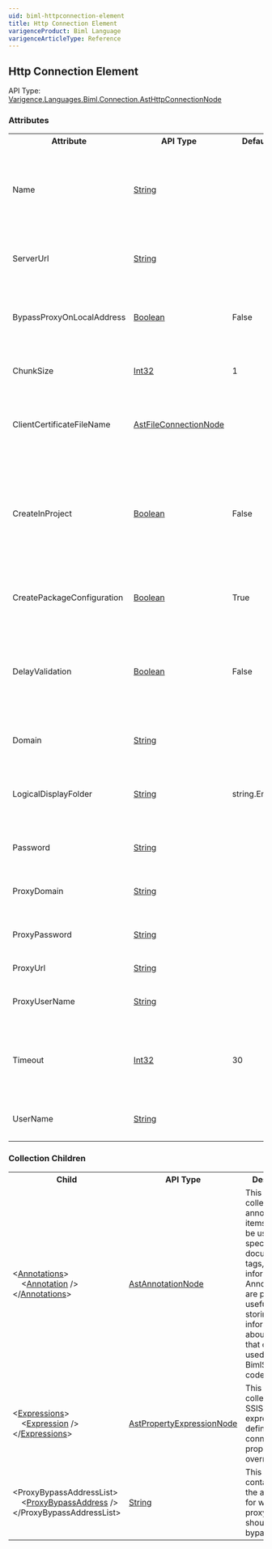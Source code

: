 ```yaml
---
uid: biml-httpconnection-element
title: Http Connection Element
varigenceProduct: Biml Language
varigenceArticleType: Reference
---
```

## Http Connection Element<div class="AssemblyInfoGroup"><div class="CrossReferenceGroup"><div class="CrossReferenceHeader">API Type:</div><div class="CrossReferenceValue"><a href="../api-reference/Varigence.Languages.Biml.Connection.AstHttpConnectionNode.html">Varigence.Languages.Biml.Connection.AstHttpConnectionNode</a></div></div></div><div class="AttributeGroup"><h3>Attributes</h3><table id="AttributeList" class="AttributeList"><tbody><tr><th class="AttributeNameColumnHeader">Attribute</th><th class="AttributeTypeColumnHeader">API Type</th><th class="AttributeDefaultColumnHeader">Default</th><th class="AttributeSummaryColumnHeader">Description</th></tr><tr class="ad0"><td class="AttributeName">Name</td><td class="AttributeType"><a href="https://msdn.microsoft.com/en-us/library/System.String.aspx">String</a></td><td class="AttributeDefault">&nbsp;</td><td class="AttributeSummary"><div class ="SummaryItem">Specifies the name of the object.  This name can be used to reference this object from anywhere else in the program.</div> This is a required property</td></tr><tr class="ad1"><td class="AttributeName">ServerUrl</td><td class="AttributeType"><a href="https://msdn.microsoft.com/en-us/library/System.String.aspx">String</a></td><td class="AttributeDefault">&nbsp;</td><td class="AttributeSummary"><div class ="SummaryItem">This value specifies the URL for the server to connect to.</div> This is a required property</td></tr><tr class="ad0"><td class="AttributeName">BypassProxyOnLocalAddress</td><td class="AttributeType"><a href="https://msdn.microsoft.com/en-us/library/System.Boolean.aspx">Boolean</a></td><td class="AttributeDefault">False</td><td class="AttributeSummary"><div class ="SummaryItem">This value specifies whether the connection should bypass the proxy server for local addresses.</div> </td></tr><tr class="ad1"><td class="AttributeName">ChunkSize</td><td class="AttributeType"><a href="https://msdn.microsoft.com/en-us/library/System.Int32.aspx">Int32</a></td><td class="AttributeDefault">1</td><td class="AttributeSummary"><div class ="SummaryItem">This value specifies in kilobytes the size limit for the data chunks that will be written.</div> </td></tr><tr class="ad0"><td class="AttributeName">ClientCertificateFileName</td><td class="AttributeType"><a href="../api-reference/Varigence.Languages.Biml.Connection.AstFileConnectionNode.html">AstFileConnectionNode</a></td><td class="AttributeDefault">&nbsp;</td><td class="AttributeSummary"><div class ="SummaryItem">This value specifies whether to use a client certificate for authentication.</div> This references an existing definiton.</td></tr><tr class="ad1"><td class="AttributeName">CreateInProject</td><td class="AttributeType"><a href="https://msdn.microsoft.com/en-us/library/System.Boolean.aspx">Boolean</a></td><td class="AttributeDefault">False</td><td class="AttributeSummary"><div class ="SummaryItem">This value specifies whether the Connection should be created as a ConnectionManager within each SSIS package that uses it or as a shared ConnectionManager for each project that uses it.</div> </td></tr><tr class="ad0"><td class="AttributeName">CreatePackageConfiguration</td><td class="AttributeType"><a href="https://msdn.microsoft.com/en-us/library/System.Boolean.aspx">Boolean</a></td><td class="AttributeDefault">True</td><td class="AttributeSummary"><div class ="SummaryItem">This value specifies whether a PackageConfiguration should be created for this connection.</div> </td></tr><tr class="ad1"><td class="AttributeName">DelayValidation</td><td class="AttributeType"><a href="https://msdn.microsoft.com/en-us/library/System.Boolean.aspx">Boolean</a></td><td class="AttributeDefault">False</td><td class="AttributeSummary"><div class ="SummaryItem">This value indicates that the connection should not be validated (tested to make sure that it points to a valid resource) until immediately before it is used.</div> </td></tr><tr class="ad0"><td class="AttributeName">Domain</td><td class="AttributeType"><a href="https://msdn.microsoft.com/en-us/library/System.String.aspx">String</a></td><td class="AttributeDefault">&nbsp;</td><td class="AttributeSummary"><div class ="SummaryItem">If the connection uses credentials, this value provides a valid domain.</div> </td></tr><tr class="ad1"><td class="AttributeName">LogicalDisplayFolder</td><td class="AttributeType"><a href="https://msdn.microsoft.com/en-us/library/System.String.aspx">String</a></td><td class="AttributeDefault">string.Empty</td><td class="AttributeSummary"><div class ="SummaryItem">Specifies a path that should be used for organizing the tree display of this object in the Logical View in BimlStudio.</div> </td></tr><tr class="ad0"><td class="AttributeName">Password</td><td class="AttributeType"><a href="https://msdn.microsoft.com/en-us/library/System.String.aspx">String</a></td><td class="AttributeDefault">&nbsp;</td><td class="AttributeSummary"><div class ="SummaryItem">If the connection uses credentials, this value provides a valid password.</div> </td></tr><tr class="ad1"><td class="AttributeName">ProxyDomain</td><td class="AttributeType"><a href="https://msdn.microsoft.com/en-us/library/System.String.aspx">String</a></td><td class="AttributeDefault">&nbsp;</td><td class="AttributeSummary"><div class ="SummaryItem">If the connection uses credentials, this value provides a valid proxy server domain.</div> </td></tr><tr class="ad0"><td class="AttributeName">ProxyPassword</td><td class="AttributeType"><a href="https://msdn.microsoft.com/en-us/library/System.String.aspx">String</a></td><td class="AttributeDefault">&nbsp;</td><td class="AttributeSummary"><div class ="SummaryItem">If the connection uses credentials, this value provides a valid proxy server password.</div> </td></tr><tr class="ad1"><td class="AttributeName">ProxyUrl</td><td class="AttributeType"><a href="https://msdn.microsoft.com/en-us/library/System.String.aspx">String</a></td><td class="AttributeDefault">&nbsp;</td><td class="AttributeSummary"><div class ="SummaryItem">This value specifies the proxy server URL.</div> </td></tr><tr class="ad0"><td class="AttributeName">ProxyUserName</td><td class="AttributeType"><a href="https://msdn.microsoft.com/en-us/library/System.String.aspx">String</a></td><td class="AttributeDefault">&nbsp;</td><td class="AttributeSummary"><div class ="SummaryItem">If the connection uses credentials, this value provides a valid proxy server user name.</div> </td></tr><tr class="ad1"><td class="AttributeName">Timeout</td><td class="AttributeType"><a href="https://msdn.microsoft.com/en-us/library/System.Int32.aspx">Int32</a></td><td class="AttributeDefault">30</td><td class="AttributeSummary"><div class ="SummaryItem">This value specifies how long in seconds the connection attempts to connect to the server before timing out. The default value is 30.</div> </td></tr><tr class="ad0"><td class="AttributeName">UserName</td><td class="AttributeType"><a href="https://msdn.microsoft.com/en-us/library/System.String.aspx">String</a></td><td class="AttributeDefault">&nbsp;</td><td class="AttributeSummary"><div class ="SummaryItem">If the connection uses credentials, this value provides a valid user name.</div> </td></tr></tbody></table></div><div class="ChildGroup">### Collection Children<table id="ChildList" class="ChildList"><tbody><tr><th class="ChildNameColumnHeader">Child</th><th class="ChildTypeColumnHeader">API Type</th><th class="ChildSummaryColumnHeader">Description</th></tr><tr class="cd0"><td class="ChildName"><span class="punc">&lt;</span><a href=Varigence.Languages.Biml.AstNode_Annotations.html">Annotations</a><span class="punc">&gt;</span><br />&nbsp;&nbsp;&nbsp;&nbsp;<span class="punc">&lt;</span><a href=Varigence.Languages.Biml.AstAnnotationNode.html">Annotation</a> <span class="punc">/&gt;</span><br /><span class="punc">&lt;/</span><a href=Varigence.Languages.Biml.AstNode_Annotations.html">Annotations</a><span class="punc">&gt;</span></td><td class="ChildType"><a href="../api-reference/Varigence.Languages.Biml.AstAnnotationNode.html">AstAnnotationNode</a></td><td class="ChildSummary"><div class ="SummaryItem">This is a collection of annotation items that can be used to specify documentation, tags, or other information.  Annotations are particularly useful for storing information about nodes that can be used by BimlScript code.</div> </td></tr><tr class="cd1"><td class="ChildName"><span class="punc">&lt;</span><a href=Varigence.Languages.Biml.Connection.AstConnectionBaseNode_Expressions.html">Expressions</a><span class="punc">&gt;</span><br />&nbsp;&nbsp;&nbsp;&nbsp;<span class="punc">&lt;</span><a href=Varigence.Languages.Biml.Task.AstPropertyExpressionNode.html">Expression</a> <span class="punc">/&gt;</span><br /><span class="punc">&lt;/</span><a href=Varigence.Languages.Biml.Connection.AstConnectionBaseNode_Expressions.html">Expressions</a><span class="punc">&gt;</span></td><td class="ChildType"><a href="../api-reference/Varigence.Languages.Biml.Task.AstPropertyExpressionNode.html">AstPropertyExpressionNode</a></td><td class="ChildSummary"><div class ="SummaryItem">This is a collection of SSIS expression definitions for connection property value overrides.</div> </td></tr><tr class="cd0"><td class="ChildName"><span class="punc">&lt;</span>ProxyBypassAddressList<span class="punc">&gt;</span><br />&nbsp;&nbsp;&nbsp;&nbsp;<span class="punc">&lt;</span><a href=https://msdn.microsoft.com/en-us/library/System.String.aspx">ProxyBypassAddress</a> <span class="punc">/&gt;</span><br /><span class="punc">&lt;/</span>ProxyBypassAddressList<span class="punc">&gt;</span></td><td class="ChildType"><a href="https://msdn.microsoft.com/en-us/library/System.String.aspx">String</a></td><td class="ChildSummary"><div class ="SummaryItem">This is a container for the addresses for which the proxy server should be bypassed.</div> </td></tr></tbody></table></div>